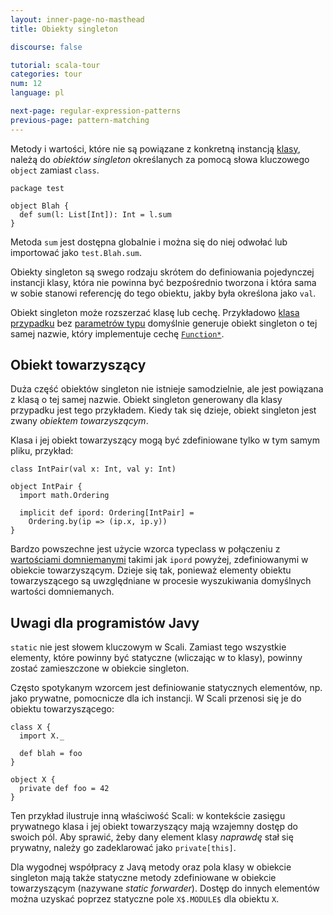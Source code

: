 ```yaml
---
layout: inner-page-no-masthead
title: Obiekty singleton

discourse: false

tutorial: scala-tour
categories: tour
num: 12
language: pl

next-page: regular-expression-patterns
previous-page: pattern-matching
---
```


Metody i wartości, które nie są powiązane z konkretną instancją [klasy](classes.html), należą do *obiektów singleton* określanych za pomocą słowa kluczowego `object` zamiast `class`.

```
package test

object Blah {
  def sum(l: List[Int]): Int = l.sum
}
```

Metoda `sum` jest dostępna globalnie i można się do niej odwołać lub importować jako `test.Blah.sum`.

Obiekty singleton są swego rodzaju skrótem do definiowania pojedynczej instancji klasy, która nie powinna być bezpośrednio tworzona i która sama w sobie stanowi referencję do tego obiektu, jakby była określona jako `val`. 

Obiekt singleton może rozszerzać klasę lub cechę. Przykładowo [klasa przypadku](case-class.html) bez [parametrów typu](generic-class.html) domyślnie generuje obiekt singleton o tej samej nazwie, który implementuje cechę [`Function*`](http://www.scala-lang.org/api/current/scala/Function1.html).

## Obiekt towarzyszący ##

Duża część obiektów singleton nie istnieje samodzielnie, ale jest powiązana z klasą o tej samej nazwie. Obiekt singleton generowany dla klasy przypadku jest tego przykładem. Kiedy tak się dzieje, obiekt singleton jest zwany *obiektem towarzyszącym*.

Klasa i jej obiekt towarzyszący mogą być zdefiniowane tylko w tym samym pliku, przykład:

```tut
class IntPair(val x: Int, val y: Int)

object IntPair {
  import math.Ordering

  implicit def ipord: Ordering[IntPair] =
    Ordering.by(ip => (ip.x, ip.y))
}
```

Bardzo powszechne jest użycie wzorca typeclass w połączeniu z [wartościami domniemanymi](implicit-parameters.html) takimi jak `ipord` powyżej, zdefiniowanymi w obiekcie towarzyszącym. Dzieje się tak, ponieważ elementy obiektu towarzyszącego są uwzględniane w procesie wyszukiwania domyślnych wartości domniemanych.

## Uwagi dla programistów Javy ##

`static` nie jest słowem kluczowym w Scali. Zamiast tego wszystkie elementy, które powinny być statyczne (wliczając w to klasy), powinny zostać zamieszczone w obiekcie singleton.

Często spotykanym wzorcem jest definiowanie statycznych elementów, np. jako prywatne, pomocnicze dla ich instancji. W Scali przenosi się je do obiektu towarzyszącego:

```
class X {
  import X._

  def blah = foo
}

object X {
  private def foo = 42
}
```

Ten przykład ilustruje inną właściwość Scali: w kontekście zasięgu prywatnego klasa i jej obiekt towarzyszący mają wzajemny dostęp do swoich pól. Aby sprawić, żeby dany element klasy *naprawdę* stał się prywatny, należy go zadeklarować jako `private[this]`.

Dla wygodnej współpracy z Javą metody oraz pola klasy w obiekcie singleton mają także statyczne metody zdefiniowane w obiekcie towarzyszącym (nazywane *static forwarder*). Dostęp do innych elementów można uzyskać poprzez statyczne pole `X$.MODULE$` dla obiektu `X`.
